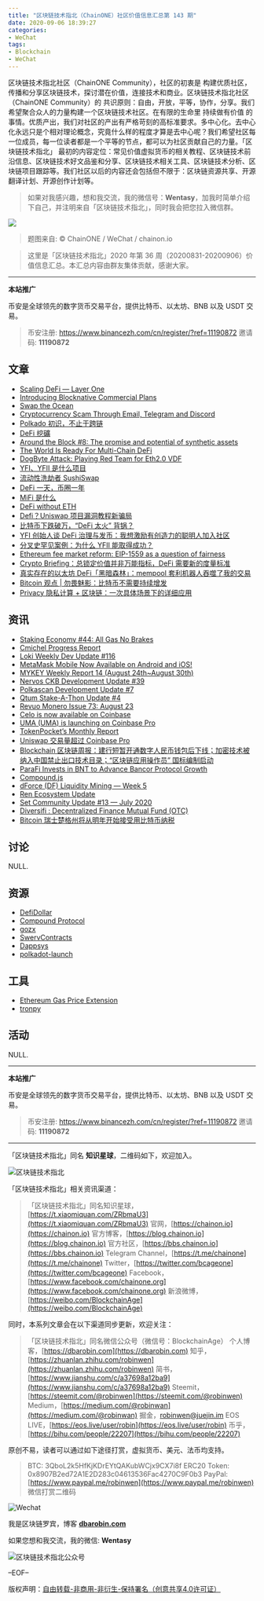 ```yaml
---
title: "区块链技术指北（ChainONE）社区价值信息汇总第 143 期"
date: 2020-09-06 18:39:27
categories:
- WeChat
tags:
- Blockchain
- WeChat
---
```

区块链技术指北社区（ChainONE Community），社区的初衷是 构建优质社区，传播和分享区块链技术，探讨潜在价值，连接技术和商业。区块链技术指北社区（ChainONE Community）的 共识原则：自由，开放，平等，协作，分享。我们希望聚合众人的力量构建一个区块链技术社区。在有限的生命里 持续做有价值 的事情。优质产出，我们对社区的产出有严格苛刻的高标准要求。多中心化。去中心化永远只是个相对理论概念，究竟什么样的程度才算是去中心呢？我们希望社区每一位成员，每一位读者都是一个平等的节点，都可以为社区贡献自己的力量。「区块链技术指北」 最初的内容定位：常见价值虚拟货币的相关教程、区块链技术前沿信息、区块链技术好文品鉴和分享、区块链技术相关工具、区块链技术分析、区块链项目跟踪等。我们社区以后的内容还会包括但不限于：区块链资源共享、开源翻译计划、开源创作计划等。
<!-- more -->

> 如果对我感兴趣，想和我交流，我的微信号：**Wentasy**，加我时简单介绍下自己，并注明来自「区块链技术指北」，同时我会把您拉入微信群。

![](https://cdn.dbarobin.com/EFxCQjC.png)

> 题图来自: © ChainONE / WeChat / chainon.io

> 这里是「区块链技术指北」2020 年第 36 周（20200831-20200906）价值信息汇总。本汇总内容由群友集体贡献，感谢大家。

***

**本站推广**

币安是全球领先的数字货币交易平台，提供比特币、以太坊、BNB 以及 USDT 交易。

> 币安注册: https://www.binancezh.com/cn/register/?ref=11190872
> 邀请码: **11190872**

## 文章

* [Scaling DeFi — Layer One](https://bbs.chainon.io/d/6275)
* [Introducing Blocknative Commercial Plans](https://bbs.chainon.io/d/6276)
* [Swap the Ocean](https://bbs.chainon.io/d/6277)
* [Cryptocurrency Scam Through Email, Telegram and Discord](https://bbs.chainon.io/d/6278)
* [Polkado 初识，不止于跨链](https://bbs.chainon.io/d/6286)
* [DeFi 挖礦](https://bbs.chainon.io/d/6289)
* [Around the Block #8: The promise and potential of synthetic assets](https://bbs.chainon.io/d/6290)
* [The World Is Ready For Multi-Chain DeFi](https://bbs.chainon.io/d/6293)
* [DogByte Attack: Playing Red Team for Eth2.0 VDF](https://bbs.chainon.io/d/6295)
* [YFI、YFII 是什么项目](https://bbs.chainon.io/d/6296)
* [流动性洗劫者 SushiSwap](https://bbs.chainon.io/d/6298)
* [DeFi 一天，币圈一年](https://bbs.chainon.io/d/6299)
* [MiFi 是什么](https://bbs.chainon.io/d/6300)
* [DeFi without ETH](https://bbs.chainon.io/d/6301)
* [Defi？Uniswap 项目漏洞教程新骗局](https://bbs.chainon.io/d/6302)
* [比特币下跌破万，“DeFi 太火” 背锅？](https://bbs.chainon.io/d/6303)
* [YFI 创始人谈 DeFi 治理与发币：我想激励有创造力的聪明人加入社区](https://bbs.chainon.io/d/6320)
* [分叉史罕见案例：为什么 YFII 能取得成功？](https://bbs.chainon.io/d/6321)
* [Ethereum fee market reform: EIP-1559 as a question of fairness](https://bbs.chainon.io/d/6322)
* [Crypto Briefing：总锁定价值并非万能指标，DeFi 需要新的度量标准](https://bbs.chainon.io/d/6323)
* [真实存在的以太坊 DeFi「黑暗森林」：mempool 套利机器人吞噬了我的交易](https://bbs.chainon.io/d/6324)
* [Bitcoin 观点 | 勿畏魅影：比特币不需要持续增发](https://bbs.chainon.io/d/6325)
* [Privacy 隐私计算 + 区块链：一次具体场景下的详细应用](https://bbs.chainon.io/d/6326)

## 资讯

* [Staking Economy #44: All Gas No Brakes](https://bbs.chainon.io/d/6279)
* [Cmichel Progress Report](https://bbs.chainon.io/d/6280)
* [Loki Weekly Dev Update #116](https://bbs.chainon.io/d/6281)
* [MetaMask Mobile Now Available on Android and iOS!](https://bbs.chainon.io/d/6282)
* [MYKEY Weekly Report 14 (August 24th~August 30th)](https://bbs.chainon.io/d/6283)
* [Nervos CKB Development Update #39](https://bbs.chainon.io/d/6284)
* [Polkascan Development Update #7](https://bbs.chainon.io/d/6285)
* [Qtum Stake-A-Thon Update #4](https://bbs.chainon.io/d/6287)
* [Revuo Monero Issue 73: August 23](https://bbs.chainon.io/d/6288)
* [Celo is now available on Coinbase](https://bbs.chainon.io/d/6291)
* [UMA (UMA) is launching on Coinbase Pro](https://bbs.chainon.io/d/6292)
* [TokenPocket’s Monthly Report](https://bbs.chainon.io/d/6294)
* [Uniswap 交易量超过 Coinbase Pro](https://bbs.chainon.io/d/6297)
* [Blockchain 区块链周报：建行短暂开通数字人民币钱包后下线；加密技术被纳入中国禁止出口技术目录；“区块链应用操作员” 国标编制启动](https://bbs.chainon.io/d/6304)
* [ParaFi Invests in BNT to Advance Bancor Protocol Growth](https://bbs.chainon.io/d/6305)
* [Compound.js](https://bbs.chainon.io/d/6306)
* [dForce (DF) Liquidity Mining — Week 5](https://bbs.chainon.io/d/6307)
* [Ren Ecosystem Update](https://bbs.chainon.io/d/6308)
* [Set Community Update #13 — July 2020](https://bbs.chainon.io/d/6309)
* [Diversifi : Decentralized Finance Mutual Fund (OTC)](https://bbs.chainon.io/d/6310)
* [Bitcoin 瑞士楚格州将从明年开始接受用比特币纳税](https://bbs.chainon.io/d/6311)

## 讨论

NULL.

## 资源

* [DefiDollar](https://bbs.chainon.io/d/6312)
* [Compound Protocol](https://bbs.chainon.io/d/6313)
* [gozx](https://bbs.chainon.io/d/6314)
* [SwervContracts](https://bbs.chainon.io/d/6315)
* [Dappsys](https://bbs.chainon.io/d/6318)
* [polkadot-launch](https://bbs.chainon.io/d/6319)

## 工具

* [Ethereum Gas Price Extension](https://bbs.chainon.io/d/6316)
* [tronpy](https://bbs.chainon.io/d/6317)

## 活动

NULL.

***

**本站推广**

币安是全球领先的数字货币交易平台，提供比特币、以太坊、BNB 以及 USDT 交易。

> 币安注册: https://www.binancezh.com/cn/register/?ref=11190872
> 邀请码: **11190872**

***

「区块链技术指北」同名 **知识星球**，二维码如下，欢迎加入。

![区块链技术指北](https://cdn.dbarobin.com/3YzonTR.png)

「区块链技术指北」相关资讯渠道：

> 「区块链技术指北」同名知识星球，[https://t.xiaomiquan.com/ZRbmaU3](https://t.xiaomiquan.com/ZRbmaU3)
> 官网，[https://chainon.io](https://chainon.io)
> 官方博客，[https://blog.chainon.io](https://blog.chainon.io)
> 官方社区，[https://bbs.chainon.io](https://bbs.chainon.io)
> Telegram Channel，[https://t.me/chainone](https://t.me/chainone)
> Twitter，[https://twitter.com/bcageone](https://twitter.com/bcageone)
> Facebook，[https://www.facebook.com/chainone.org](https://www.facebook.com/chainone.org)
> 新浪微博，[https://weibo.com/BlockchainAge](https://weibo.com/BlockchainAge)

同时，本系列文章会在以下渠道同步更新，欢迎关注：

> 「区块链技术指北」同名微信公众号（微信号：BlockchainAge）
> 个人博客，[https://dbarobin.com](https://dbarobin.com)
> 知乎，[https://zhuanlan.zhihu.com/robinwen](https://zhuanlan.zhihu.com/robinwen)
> 简书，[https://www.jianshu.com/c/a37698a12ba9](https://www.jianshu.com/c/a37698a12ba9)
> Steemit，[https://steemit.com/@robinwen](https://steemit.com/@robinwen)
> Medium，[https://medium.com/@robinwan](https://medium.com/@robinwan)
> 掘金，[robinwen@juejin.im](https://juejin.im/user/5673ccae60b2260ee435f89a/posts)
> EOS LIVE，[https://eos.live/user/robin](https://eos.live/user/robin)
> 币乎，[https://bihu.com/people/22207](https://bihu.com/people/22207)

原创不易，读者可以通过如下途径打赏，虚拟货币、美元、法币均支持。

> BTC: 3QboL2k5HfKjKDrEYtQAKubWCjx9CX7i8f
> ERC20 Token: 0x8907B2ed72A1E2D283c04613536Fac4270C9F0b3
> PayPal: [https://www.paypal.me/robinwen](https://www.paypal.me/robinwen)
> 微信打赏二维码

![Wechat](https://cdn.dbarobin.com/SzoNl5b.jpg)

我是区块链罗宾，博客 **[dbarobin.com](https://dbarobin.com/)**

如果您想和我交流，我的微信: **Wentasy**

![区块链技术指北公众号](https://cdn.dbarobin.com/w0wignb.png)

–EOF–

版权声明：[自由转载-非商用-非衍生-保持署名（创意共享4.0许可证）](http://creativecommons.org/licenses/by-nc-nd/4.0/deed.zh)